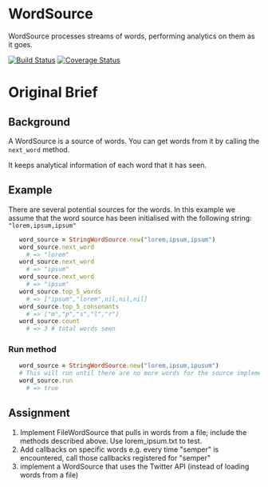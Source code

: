 # WordSource

WordSource processes streams of words, performing analytics on them as it goes.

[![Build Status](https://img.shields.io/travis/billinghamj/word-source-ruby.svg?style=flat)](//travis-ci.org/billinghamj/word-source-ruby)
[![Coverage Status](https://img.shields.io/coveralls/billinghamj/word-source-ruby.svg?style=flat)](//coveralls.io/r/billinghamj/word-source-ruby)

# Original Brief

## Background

A WordSource is a source of words. You can get words from it by calling the `next_word` method.

It keeps analytical information of each word that it has seen.

## Example

There are several potential sources for the words.
In this example we assume that the word source has been initialised with the following string: `"lorem,ipsum,ipsum"`

```ruby
   word_source = StringWordSource.new("lorem,ipsum,ipsum")
   word_source.next_word
     # => "lorem"
   word_source.next_word
     # => "ipsum"
   word_source.next_word
     # => "ipsum"
   word_source.top_5_words
     # => ["ipsum","lorem",nil,nil,nil]
   word_source.top_5_consonants
     # => ["m","p","s","l","r"]
   word_source.count
     # => 3 # total words seen
```

### Run method

```ruby
   word_source = StringWordSource.new("lorem,ipsum,ipusum")
   # This will run until there are no more words for the source implementation.
   word_source.run
     # => true
```

## Assignment

1. Implement FileWordSource that pulls in words from a file; include the methods
   described above. Use lorem_ipsum.txt to test.
2. Add callbacks on specific words e.g. every time "semper" is encountered, call those callbacks registered for "semper"
3. implement a WordSource that uses the Twitter API (instead of loading words from a file)
